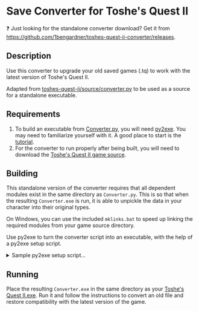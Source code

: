 # Save Converter for Toshe's Quest II

❓ Just looking for the standalone converter download? Get it from https://github.com/1bengardner/toshes-quest-ii-converter/releases.

## Description

Use this converter to upgrade your old saved games (.tq) to work with the latest version of Toshe's Quest II.

Adapted from [toshes-quest-ii/source/converter.py](https://github.com/1bengardner/toshes-quest-ii/blob/master/source/converter.py) to be used as a source for a standalone executable.

## Requirements

1. To build an executable from [Converter.py](Converter.py), you will need [py2exe](https://www.py2exe.org/). You may need to familiarize yourself with it. A good place to start is the [tutorial](https://www.py2exe.org/index.cgi/Tutorial).
1. For the converter to run properly after being built, you will need to download the [Toshe's Quest II game source](https://github.com/1bengardner/toshes-quest-ii/tree/master/source).

## Building

This standalone version of the converter requires that all dependent modules exist in the same directory as `Converter.py`. This is so that when the resulting `Converter.exe` is run, it is able to unpickle the data in your character into their original types.

On Windows, you can use the included `mklinks.bat` to speed up linking the required modules from your game source directory.

Use py2exe to turn the converter script into an executable, with the help of a py2exe setup script.

<details>

<summary>Sample py2exe setup script...</summary>

The following script will build an executable from this source.

Adapted from https://www.pygame.org/wiki/Pygame2exe.

```python
try:
    from distutils.core import setup
    import py2exe
    import glob, fnmatch
    import sys, os, shutil
    import operator
except ImportError, message:
    raise SystemExit,  "Unable to load module. %s" % message

class BuildExe:
    def __init__(self):
        #Name of starting .py
        self.script = "directory-to/Converter.py"

        #Name of program
        self.project_name = "Save converter for Toshe's Quest II"

        #Version of program
        self.project_version = "1.0.0"

        #Auhor of program
        self.author_name = "Ben Gardner"
        self.copyright = "(c) 2023 Ben Gardner"

        #Icon file
        self.icon_file = "your-icon.ico"
        
        #DLL Excludes
        self.exclude_dll = ['w9xpopen.exe']

        #Zip file name (None will bundle files in exe instead of zip file)
        self.zipfile_name = None

        #Dist directory
        self.dist_dir ='dist'

    def run(self):
        if os.path.isdir(self.dist_dir): #Erase previous destination dir
            shutil.rmtree(self.dist_dir)
        
        setup(
            version = self.project_version,
            name = self.project_name,
            author = self.author_name,

            # targets to build
            console = [{
                'script': self.script,
                'icon_resources': [(0, self.icon_file)],
                'copyright': self.copyright
            }],
            options = {'py2exe': {
                'bundle_files': 1,
                'dll_excludes': self.exclude_dll,
            }},
            zipfile = self.zipfile_name,
            dist_dir = self.dist_dir
            )
        
        if os.path.isdir('build'): #Clean up build dir
            shutil.rmtree('build')

if __name__ == '__main__':
    if operator.lt(len(sys.argv), 2):
        sys.argv.append('py2exe')
    BuildExe().run() #Run generation
    raw_input("Press any key to continue") #Pause to let user see that things ends
```

</details>

## Running

Place the resulting `Converter.exe` in the same directory as your [Toshe's Quest II.exe](https://github.com/1bengardner/toshes-quest-ii/releases). Run it and follow the instructions to convert an old file and restore compatibility with the latest version of the game.
